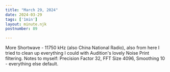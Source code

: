 ```yaml
---
title: "March 29, 2024"
date: 2024-03-29
tags: ['1min']
layout: minute.njk
postnumber: 89

---
```


More Shortwave - 11750 kHz (also China National Radio), also from here I tried to clean up everything I could with Audition's lovely Noise Print filtering. Notes to myself: Precision Factor 32, FFT Size 4096, Smoothing 10 - everything else default.   